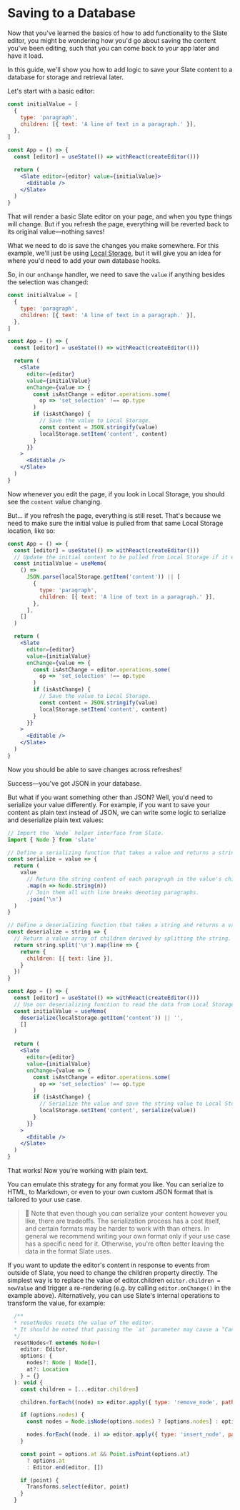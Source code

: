 # Saving to a Database

Now that you've learned the basics of how to add functionality to the Slate editor, you might be wondering how you'd go about saving the content you've been editing, such that you can come back to your app later and have it load.

In this guide, we'll show you how to add logic to save your Slate content to a database for storage and retrieval later.

Let's start with a basic editor:

```jsx
const initialValue = [
  {
    type: 'paragraph',
    children: [{ text: 'A line of text in a paragraph.' }],
  },
]

const App = () => {
  const [editor] = useState(() => withReact(createEditor()))

  return (
    <Slate editor={editor} value={initialValue}>
      <Editable />
    </Slate>
  )
}
```

That will render a basic Slate editor on your page, and when you type things will change. But if you refresh the page, everything will be reverted back to its original value—nothing saves!

What we need to do is save the changes you make somewhere. For this example, we'll just be using [Local Storage](https://developer.mozilla.org/en-US/docs/Web/API/Window/localStorage), but it will give you an idea for where you'd need to add your own database hooks.

So, in our `onChange` handler, we need to save the `value` if anything besides the selection was changed:

```jsx
const initialValue = [
  {
    type: 'paragraph',
    children: [{ text: 'A line of text in a paragraph.' }],
  },
]

const App = () => {
  const [editor] = useState(() => withReact(createEditor()))

  return (
    <Slate
      editor={editor}
      value={initialValue}
      onChange={value => {
        const isAstChange = editor.operations.some(
          op => 'set_selection' !== op.type
        )
        if (isAstChange) {
          // Save the value to Local Storage.
          const content = JSON.stringify(value)
          localStorage.setItem('content', content)
        }
      }}
    >
      <Editable />
    </Slate>
  )
}
```

Now whenever you edit the page, if you look in Local Storage, you should see the `content` value changing.

But... if you refresh the page, everything is still reset. That's because we need to make sure the initial value is pulled from that same Local Storage location, like so:

```jsx
const App = () => {
  const [editor] = useState(() => withReact(createEditor()))
  // Update the initial content to be pulled from Local Storage if it exists.
  const initialValue = useMemo(
    () =>
      JSON.parse(localStorage.getItem('content')) || [
        {
          type: 'paragraph',
          children: [{ text: 'A line of text in a paragraph.' }],
        },
      ],
    []
  )

  return (
    <Slate
      editor={editor}
      value={initialValue}
      onChange={value => {
        const isAstChange = editor.operations.some(
          op => 'set_selection' !== op.type
        )
        if (isAstChange) {
          // Save the value to Local Storage.
          const content = JSON.stringify(value)
          localStorage.setItem('content', content)
        }
      }}
    >
      <Editable />
    </Slate>
  )
}
```

Now you should be able to save changes across refreshes!

Success—you've got JSON in your database.

But what if you want something other than JSON? Well, you'd need to serialize your value differently. For example, if you want to save your content as plain text instead of JSON, we can write some logic to serialize and deserialize plain text values:

```jsx
// Import the `Node` helper interface from Slate.
import { Node } from 'slate'

// Define a serializing function that takes a value and returns a string.
const serialize = value => {
  return (
    value
      // Return the string content of each paragraph in the value's children.
      .map(n => Node.string(n))
      // Join them all with line breaks denoting paragraphs.
      .join('\n')
  )
}

// Define a deserializing function that takes a string and returns a value.
const deserialize = string => {
  // Return a value array of children derived by splitting the string.
  return string.split('\n').map(line => {
    return {
      children: [{ text: line }],
    }
  })
}

const App = () => {
  const [editor] = useState(() => withReact(createEditor()))
  // Use our deserializing function to read the data from Local Storage.
  const initialValue = useMemo(
    deserialize(localStorage.getItem('content')) || '',
    []
  )

  return (
    <Slate
      editor={editor}
      value={initialValue}
      onChange={value => {
        const isAstChange = editor.operations.some(
          op => 'set_selection' !== op.type
        )
        if (isAstChange) {
          // Serialize the value and save the string value to Local Storage.
          localStorage.setItem('content', serialize(value))
        }
      }}
    >
      <Editable />
    </Slate>
  )
}
```

That works! Now you're working with plain text.

You can emulate this strategy for any format you like. You can serialize to HTML, to Markdown, or even to your own custom JSON format that is tailored to your use case.

> 🤖 Note that even though you _can_ serialize your content however you like, there are tradeoffs. The serialization process has a cost itself, and certain formats may be harder to work with than others. In general we recommend writing your own format only if your use case has a specific need for it. Otherwise, you're often better leaving the data in the format Slate uses.

If you want to update the editor's content in response to events from outside of Slate, you need to change the children property directly. The simplest way is to replace the value of editor.children `editor.children = newValue` and trigger a re-rendering (e.g. by calling `editor.onChange()` in the example above). Alternatively, you can use Slate's internal operations to transform the value, for example:

```javascript
  /**
  * resetNodes resets the value of the editor.
  * It should be noted that passing the `at` parameter may cause a "Cannot resolve a DOM point from Slate point" error.
  */
  resetNodes<T extends Node>(
    editor: Editor,
    options: {
      nodes?: Node | Node[],
      at?: Location
    } = {}
  ): void {
    const children = [...editor.children]

    children.forEach((node) => editor.apply({ type: 'remove_node', path: [0], node }))

    if (options.nodes) {
      const nodes = Node.isNode(options.nodes) ? [options.nodes] : options.nodes

      nodes.forEach((node, i) => editor.apply({ type: 'insert_node', path: [i], node: node }))
    }

    const point = options.at && Point.isPoint(options.at)
      ? options.at
      : Editor.end(editor, [])

    if (point) {
      Transforms.select(editor, point)
    }
  }
```
